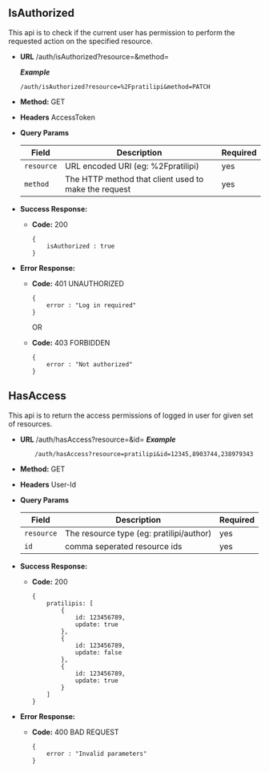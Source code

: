 **IsAuthorized**
----
  This api is to check if the current user has permission to perform the requested action on the specified resource.

* **URL**
  /auth/isAuthorized?resource=&method=

    ***Example***
    ~~~
    /auth/isAuthorized?resource=%2Fpratilipi&method=PATCH
    ~~~
* **Method:**
  GET

*  **Headers**
    AccessToken

*  **Query Params**
    
    | Field      | Description                                                    | Required   |
    | ---------- | -------------------------------------------------------------- | ---------- |
    | `resource`   | URL encoded URI (eg: %2Fpratilipi)    | yes        |
    | `method` | The HTTP method that client used to make the request        | yes        |
    

* **Success Response:**
  * **Code:** 200 
    ~~~
    {
        isAuthorized : true 
    }
    ~~~
* **Error Response:**
  * **Code:** 401 UNAUTHORIZED 
    ~~~
    {
        error : "Log in required" 
    }
    ~~~

    OR

  * **Code:** 403 FORBIDDEN 
    ~~~
    {
        error : "Not authorized" 
    }
    ~~~


**HasAccess**
----
  This api is to return the access permissions of logged in user for given set of resources.

* **URL**
  /auth/hasAccess?resource=&id=
    ***Example***
    ~~~
        /auth/hasAccess?resource=pratilipi&id=12345,8903744,238979343
    ~~~

* **Method:**
  GET

*  **Headers**
    User-Id

*  **Query Params**
    
    | Field      | Description                                                    | Required   |
    | ---------- | -------------------------------------------------------------- | ---------- |
    | `resource`   | The resource type (eg: pratilipi/author)    | yes        |
    | `id` | comma seperated resource ids        | yes        |
    

* **Success Response:**
  * **Code:** 200 
    ~~~
    { 
        pratilipis: [
            {
                id: 123456789,
                update: true
            },
            {
                id: 123456789,
                update: false
            },
            {
                id: 123456789,
                update: true
            }
        ] 
    }
    ~~~
* **Error Response:**
  * **Code:** 400 BAD REQUEST
    ~~~
    { 
        error : "Invalid parameters" 
    }
